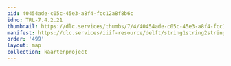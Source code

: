 ```yaml
---
pid: 40454ade-c05c-45e3-a8f4-fcc12a8f8b6c
idno: TRL-7.4.2.21
thumbnail: https://dlc.services/thumbs/7/4/40454ade-c05c-45e3-a8f4-fcc12a8f8b6c/full/400,339/0/default.jpg
manifest: https://dlc.services/iiif-resource/delft/string1string2string3/kaartenproject-2007/TRL-7.4.2.21
order: '499'
layout: map
collection: kaartenproject
---
```

